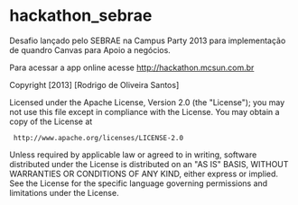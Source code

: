 hackathon_sebrae
================

Desafio lançado pelo SEBRAE na Campus Party 2013 para implementação de quandro Canvas para Apoio a negócios.

Para acessar a app online acesse http://hackathon.mcsun.com.br

   Copyright [2013] [Rodrigo de Oliveira Santos]

   Licensed under the Apache License, Version 2.0 (the "License");
   you may not use this file except in compliance with the License.
   You may obtain a copy of the License at

     http://www.apache.org/licenses/LICENSE-2.0

   Unless required by applicable law or agreed to in writing, software
   distributed under the License is distributed on an "AS IS" BASIS,
   WITHOUT WARRANTIES OR CONDITIONS OF ANY KIND, either express or implied.
   See the License for the specific language governing permissions and
   limitations under the License.
